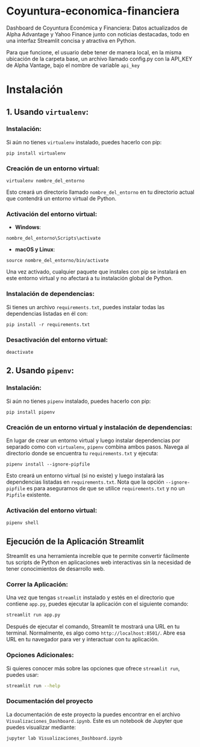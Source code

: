 
# Coyuntura-economica-financiera
Dashboard de Coyuntura Económica y Financiera: Datos actualizados de Alpha Advantage y Yahoo Finance junto con noticias destacadas, todo en una interfaz Streamlit concisa y atractiva en Python.

Para que funcione, el usuario debe tener de manera local, en la misma ubicación de la carpeta base, un archivo llamado config.py con la API_KEY de Alpha Vantage, bajo el nombre de variable `api_key`

# Instalación
## 1. Usando `virtualenv`:

### Instalación:
Si aún no tienes `virtualenv` instalado, puedes hacerlo con pip:
```
pip install virtualenv
```

### Creación de un entorno virtual:
```
virtualenv nombre_del_entorno
```
Esto creará un directorio llamado `nombre_del_entorno` en tu directorio actual que contendrá un entorno virtual de Python.

### Activación del entorno virtual:

- **Windows**:
```
nombre_del_entorno\Scripts\activate
```

- **macOS y Linux**:
```
source nombre_del_entorno/bin/activate
```

Una vez activado, cualquier paquete que instales con pip se instalará en este entorno virtual y no afectará a tu instalación global de Python.

### Instalación de dependencias:
Si tienes un archivo `requirements.txt`, puedes instalar todas las dependencias listadas en él con:
```
pip install -r requirements.txt
```

### Desactivación del entorno virtual:
```
deactivate
```

## 2. Usando `pipenv`:

### Instalación:
Si aún no tienes `pipenv` instalado, puedes hacerlo con pip:
```
pip install pipenv
```

### Creación de un entorno virtual y instalación de dependencias:
En lugar de crear un entorno virtual y luego instalar dependencias por separado como con `virtualenv`, `pipenv` combina ambos pasos. Navega al directorio donde se encuentra tu `requirements.txt` y ejecuta:
```
pipenv install --ignore-pipfile
```

Esto creará un entorno virtual (si no existe) y luego instalará las dependencias listadas en `requirements.txt`. Nota que la opción `--ignore-pipfile` es para asegurarnos de que se utilice `requirements.txt` y no un `Pipfile` existente.

### Activación del entorno virtual:
```
pipenv shell
```

## Ejecución de la Aplicación Streamlit

Streamlit es una herramienta increíble que te permite convertir fácilmente tus scripts de Python en aplicaciones web interactivas sin la necesidad de tener conocimientos de desarrollo web.

### Correr la Aplicación:

Una vez que tengas `streamlit` instalado y estés en el directorio que contiene `app.py`, puedes ejecutar la aplicación con el siguiente comando:

```bash
streamlit run app.py
```

Después de ejecutar el comando, Streamlit te mostrará una URL en tu terminal. Normalmente, es algo como `http://localhost:8501/`. Abre esa URL en tu navegador para ver y interactuar con tu aplicación.

### Opciones Adicionales:

Si quieres conocer más sobre las opciones que ofrece `streamlit run`, puedes usar:

```bash
streamlit run --help
```

### Documentación del proyecto

La documentación de este proyecto la puedes encontrar en el archivo `Visualizaciones_Dashboard.ipynb`. Este es un notebook de Jupyter que puedes visualizar mediante: 

```bash
jupyter lab Visualizaciones_Dashboard.ipynb
```
